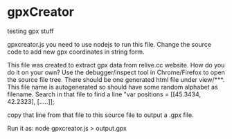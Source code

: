 # gpxCreator
testing gpx stuff

gpxcreator.js
you need to use nodejs to run this file. Change the source code to add new gpx coordinates in string form.

This file was created to extract gpx data from relive.cc website. How do you do it on your own? Use the debugger/inspect tool in Chrome/Firefox to open the source file tree. There should be one generated html file under view/***. This file name is autogenerated so should have some random alphabet as filename. Search in that file to find a line "var positions = [[45.3434, 42.2323], [.....]];

copy that line from that file to this source file to output a .gpx file. 

Run it as:
node gpxcreator.js > output.gpx

